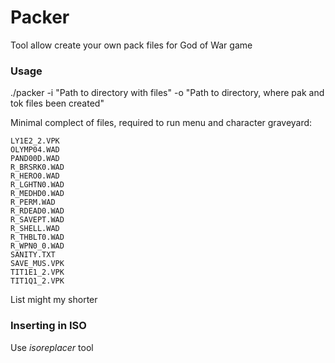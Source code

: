 # Packer
Tool allow create your own pack files for God of War game

### Usage
./packer -i "Path to directory with files" -o "Path to directory, where pak and tok files been created"

Minimal complect of files, required to run menu and character graveyard:

```
LY1E2_2.VPK
OLYMP04.WAD
PAND00D.WAD
R_BRSRK0.WAD
R_HERO0.WAD
R_LGHTN0.WAD
R_MEDHD0.WAD
R_PERM.WAD
R_RDEAD0.WAD
R_SAVEPT.WAD
R_SHELL.WAD
R_THBLT0.WAD
R_WPN0_0.WAD
SANITY.TXT
SAVE_MUS.VPK
TIT1E1_2.VPK
TIT1Q1_2.VPK
```

List might my shorter

### Inserting in ISO

Use *isoreplacer* tool
